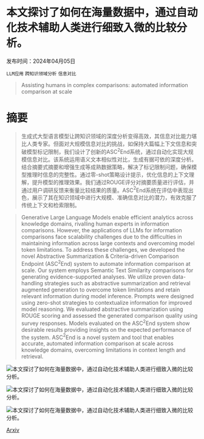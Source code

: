 # 本文探讨了如何在海量数据中，通过自动化技术辅助人类进行细致入微的比较分析。

发布时间：2024年04月05日

`LLM应用` `跨知识领域分析` `信息对比`

> Assisting humans in complex comparisons: automated information comparison at scale

# 摘要

> 生成式大型语言模型让跨知识领域的深度分析变得高效，其信息对比能力堪比人类专家。但面对大规模信息对比的挑战，如保持大篇幅上下文信息和突破模型标记限制，我们设计了创新的ASC$^2$End系统，通过自动化实现大规模信息对比。该系统运用语义文本相似性对比，生成有据可依的深度分析。结合摘要式摘要和增强生成等成熟数据策略，解决了标记限制问题，确保模型推理时信息的完整性。通过零-shot策略设计提示，优化信息的上下文理解，提升模型的推理效果。我们通过ROUGE评分对摘要质量进行评估，并通过用户调研反馈来衡量比较结果的质量。ASC$^2$End系统在评估中表现出色，展示了其在知识领域中进行大规模、准确信息对比的潜力，有效克服了传统上下文和检索限制。

> Generative Large Language Models enable efficient analytics across knowledge domains, rivalling human experts in information comparisons. However, the applications of LLMs for information comparisons face scalability challenges due to the difficulties in maintaining information across large contexts and overcoming model token limitations. To address these challenges, we developed the novel Abstractive Summarization \& Criteria-driven Comparison Endpoint (ASC$^2$End) system to automate information comparison at scale. Our system employs Semantic Text Similarity comparisons for generating evidence-supported analyses. We utilize proven data-handling strategies such as abstractive summarization and retrieval augmented generation to overcome token limitations and retain relevant information during model inference. Prompts were designed using zero-shot strategies to contextualize information for improved model reasoning. We evaluated abstractive summarization using ROUGE scoring and assessed the generated comparison quality using survey responses. Models evaluated on the ASC$^2$End system show desirable results providing insights on the expected performance of the system. ASC$^2$End is a novel system and tool that enables accurate, automated information comparison at scale across knowledge domains, overcoming limitations in context length and retrieval.

![本文探讨了如何在海量数据中，通过自动化技术辅助人类进行细致入微的比较分析。](../../../paper_images/2404.04351/workflow.png)

![本文探讨了如何在海量数据中，通过自动化技术辅助人类进行细致入微的比较分析。](../../../paper_images/2404.04351/init_sum.png)

![本文探讨了如何在海量数据中，通过自动化技术辅助人类进行细致入微的比较分析。](../../../paper_images/2404.04351/re_sum.png)

[Arxiv](https://arxiv.org/abs/2404.04351)